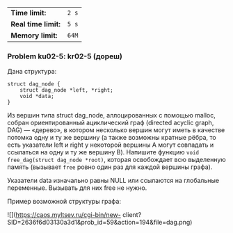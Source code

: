 |                      |       |
|----------------------|-------|
| **Time limit:**      | `2 s` |
| **Real time limit:** | `5 s` |
| **Memory limit:**    | `64M` |


### Problem ku02-5: kr02-5 (дореш)

Дана структура:

    
    
    struct dag_node {
        struct dag_node *left, *right;
        void *data;
    }

Из вершин типа struct dag_node, аллоцированных с помощью malloc, собран ориентированный ациклический
граф (directed acyclic graph, DAG) — «дерево», в котором несколько вершин могут иметь в качестве
потомка одну и ту же вершину (а также возможны кратные рёбра, то есть указатели left и right у
некоторой вершины A могут совпадать и ссылаться на одну и ту же вершину B). Напишите функцию `void
free_dag(struct dag_node *root)`, которая освобождает всю выделенную память (вызывает `free` ровно
один раз для каждой вершины графа).

Указатели data изначально равны NULL или ссылаются на глобальные переменные. Вызывать для них free
не нужно.

Пример возможной структуры графа:

![](https://caos.myltsev.ru/cgi-bin/new-
client?SID=2636f6d03130a3d1&prob_id=59&action=194&file=dag.png)

